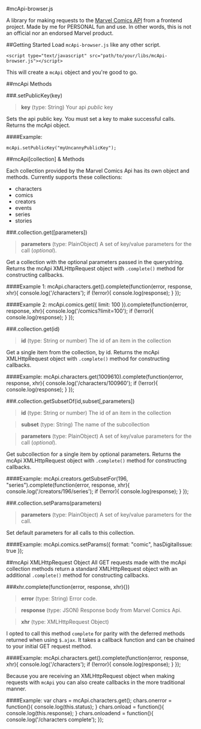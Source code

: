 #mcApi-browser.js 

A library for making requests to the [Marvel Comics API](http://developer.marvel.com) from a frontend project. Made by me for PERSONAL fun and use. In other words, this is not an official nor an endorsed Marvel product.

##Getting Started
Load ```mcApi-browser.js``` like any other script.
    
    <script type="text/javascript" src="path/to/your/libs/mcApi-browser.js"></script>

This will create a ```mcApi``` object and you're good to go.

##mcApi Methods

###.setPublicKey(key)
>**key** (type: String) Your api _public_ key

Sets the api public key. You must set a key to make successful calls. Returns the mcApi object.

####Example:

    mcApi.setPublicKey("myUncannyPublicKey");

##mcApi[collection] & Methods

Each collection provided by the Marvel Comics Api has its own object and methods. Currently supports these collections:

+ characters
+ comics
+ creators
+ events
+ series
+ stories

###.collection.get([parameters])
>**parameters** (type: PlainObject) A set of key/value parameters for the call (_optional_).

Get a collection with the optional parameters passed in the querystring. Returns the mcApi XMLHttpRequest object with ```.complete()``` method for constructing callbacks.

####Example 1:
    mcApi.characters.get().complete(function(error, response, xhr){
        console.log('/characters');
        if (!error){
            console.log(response);
        }
    });

####Example 2:
    mcApi.comics.get({
        limit: 100
    }).complete(function(error, response, xhr){
        console.log('/comics?limit=100');
        if (!error){
            console.log(response);
        }
    });

###.collection.get(id)
>**id** (type: String or number) The id of an item in the collection

Get a single item from the collection, by id. Returns the mcApi XMLHttpRequest object with ```.complete()``` method for constructing callbacks.

####Example:
    mcApi.characters.get(1009610).complete(function(error, response, xhr){
        console.log('/characters/100960');
        if (!error){
            console.log(response);
        }
    });

###.collection.getSubsetOf(id,subset[,parameters])
 >**id** (type: String or number) The id of an item in the collection
 
 >**subset** (type: String) The name of the subcollection
 
 >**parameters** (type: PlainObject) A set of key/value parameters for the call (_optional_).

Get subcollection for a single item by optional parameters. Returns the mcApi XMLHttpRequest object with ```.complete()``` method for constructing callbacks.

####Example:
    mcApi.creators.getSubsetFor(196, "series").complete(function(error, response, xhr){
        console.log('/creators/196/series');
        if (!error){
            console.log(response);
        }
    });

###.collection.setParams(parameters)
>**parameters** (type: PlainObject) A set of key/value parameters for the call.

Set default parameters for all calls to this collection.

####Example:
    mcApi.comics.setParams({
        format: "comic",
        hasDigitalIssue: true
    });

##mcApi XMLHttpRequest Object
All GET requests made with the mcApi collection methods return a standard XMLHttpRequest object with an additional ```.complete()``` method for constructing callbacks. 

###xhr.complete(function(error, response, xhr){})
>**error** (type: String) Error code.

>**response** (type: JSON) Response body from Marvel Comics Api.

>**xhr** (type: XMLHttpRequest Object)

I opted to call this method ```complete``` for parity with the deferred methods returned when using ```$.ajax```. It takes a callback function and can be chained to your initial GET request method.

####Example:
    mcApi.characters.get().complete(function(error, response, xhr){
        console.log('/characters');
        if (!error){
            console.log(response);
        }
    });

Because you are receiving an XMLHttpRequest object when making requests with ```mcApi``` you can also create callbacks in the more traditional manner.

####Example:
    var chars = mcApi.characters.get();
    chars.onerror = function(){
        console.log(this.status);
    }
    chars.onload = function(){
        console.log(this.response);
    }
    chars.onloadend = function(){
        console.log('/characters complete');
    }); 



 